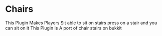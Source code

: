 # Chairs
This Plugin Makes Players Sit able to sit on stairs
press on a stair and you can sit on it
This Plugin Is A port of chair stairs on bukkit
